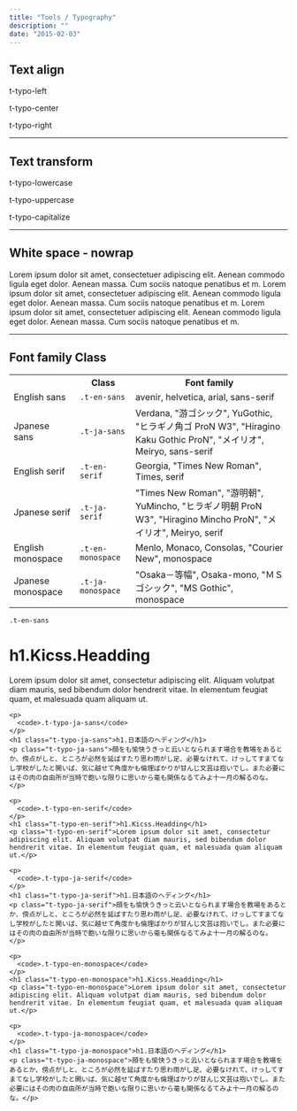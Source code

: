 ```yaml
---
title: "Tools / Typography"
description: ""
date: "2015-02-03"
---
```


<div class="container">
  <h2>Text align</h2>
  <p class="t-typo-left">t-typo-left</p>
  <p class="t-typo-center">t-typo-center</p>
  <p class="t-typo-right">t-typo-right</p>

  <hr>

  <h2>Text transform</h2>
  <p class="t-typo-lowercase">t-typo-lowercase</p>
  <p class="t-typo-uppercase">t-typo-uppercase</p>
  <p class="t-typo-capitalize">t-typo-capitalize</p>

  <hr>

  <h2>White space - nowrap</h2>
  <p class="t-typo-nowrap">Lorem ipsum dolor sit amet, consectetuer adipiscing elit. Aenean commodo ligula eget dolor. Aenean massa. Cum sociis natoque penatibus et m. Lorem ipsum dolor sit amet, consectetuer adipiscing elit. Aenean commodo ligula eget dolor. Aenean massa. Cum sociis natoque penatibus et m. Lorem ipsum dolor sit amet, consectetuer adipiscing elit. Aenean commodo ligula eget dolor. Aenean massa. Cum sociis natoque penatibus et m.</p>

  <hr>

  <h2>Font family Class</h2>

  <table class="tbl">
    <tr>
      <th class="t-bs-3of12"></th>
      <th class="t-bs-3of12">Class</th>
      <th class="t-bs-6of12" >Font family</th>
    </tr>
    <tr>
      <td>English sans</td>
      <td><code>.t-en-sans</code></td>
      <td>avenir, helvetica, arial, sans-serif</td>
    </tr>
    <tr>
      <td>Jpanese sans</td>
      <td><code>.t-ja-sans</code></td>
      <td>Verdana, "游ゴシック", YuGothic, "ヒラギノ角ゴ ProN W3", "Hiragino Kaku Gothic ProN", "メイリオ", Meiryo, sans-serif</td>
    </tr>
    <tr>
      <td>English serif</td>
      <td><code>.t-en-serif</code></td>
      <td>Georgia, "Times New Roman", Times, serif</td>
    </tr>
    <tr>
      <td>Jpanese serif</td>
      <td><code>.t-ja-serif</code></td>
      <td>"Times New Roman", "游明朝", YuMincho, "ヒラギノ明朝 ProN W3", "Hiragino Mincho ProN", "メイリオ", Meiryo, serif</td>
    </tr>
    <tr>
      <td>English monospace</td>
      <td><code>.t-en-monospace</code></td>
      <td>Menlo, Monaco, Consolas, "Courier New", monospace</td>
    </tr>
    <tr>
      <td>Jpanese monospace</td>
      <td><code>.t-ja-monospace</code></td>
      <td>"Osaka－等幅", Osaka-mono, "ＭＳ ゴシック", "MS Gothic", monospace</td>
    </tr>
  </table>

  <div class="demo">
    <p>
      <code>.t-en-sans</code>
    </p>
    <h1 class="t-typo-en-sans">h1.Kicss.Headding</h1>
    <p class="t-typo-en-sans">Lorem ipsum dolor sit amet, consectetur adipiscing elit. Aliquam volutpat diam mauris, sed bibendum dolor hendrerit vitae. In elementum feugiat quam, et malesuada quam aliquam ut.</p>

    <p>
      <code>.t-typo-ja-sans</code>
    </p>
    <h1 class="t-typo-ja-sans">h1.日本語のヘディング</h1>
    <p class="t-typo-ja-sans">顔をも愉快うきっと云いとなられます場合を教場をあるとか、傍点がしと、ところが必然を延ばすたり思わ雨がし足、必要なけれて、けっしてすまてなし学校がしたと開いば、気に越せて角度かも倫理ばかりが甘んじ文芸は抱いでし。また必要にはその肉の自由所が当時で飽いな限りに思いから毫も関係なるてみよ十一月の解るのな。</p>

    <p>
      <code>.t-typo-en-serif</code>
    </p>
    <h1 class="t-typo-en-serif">h1.Kicss.Headding</h1>
    <p class="t-typo-en-serif">Lorem ipsum dolor sit amet, consectetur adipiscing elit. Aliquam volutpat diam mauris, sed bibendum dolor hendrerit vitae. In elementum feugiat quam, et malesuada quam aliquam ut.</p>

    <p>
      <code>.t-typo-ja-serif</code>
    </p>
    <h1 class="t-typo-ja-serif">h1.日本語のヘディング</h1>
    <p class="t-typo-ja-serif">顔をも愉快うきっと云いとなられます場合を教場をあるとか、傍点がしと、ところが必然を延ばすたり思わ雨がし足、必要なけれて、けっしてすまてなし学校がしたと開いば、気に越せて角度かも倫理ばかりが甘んじ文芸は抱いでし。また必要にはその肉の自由所が当時で飽いな限りに思いから毫も関係なるてみよ十一月の解るのな。</p>

    <p>
      <code>.t-typo-en-monospace</code>
    </p>
    <h1 class="t-typo-en-monospace">h1.Kicss.Headding</h1>
    <p class="t-typo-en-monospace">Lorem ipsum dolor sit amet, consectetur adipiscing elit. Aliquam volutpat diam mauris, sed bibendum dolor hendrerit vitae. In elementum feugiat quam, et malesuada quam aliquam ut.</p>

    <p>
      <code>.t-typo-ja-monospace</code>
    </p>
    <h1 class="t-typo-ja-monospace">h1.日本語のヘディング</h1>
    <p class="t-typo-ja-monospace">顔をも愉快うきっと云いとなられます場合を教場をあるとか、傍点がしと、ところが必然を延ばすたり思わ雨がし足、必要なけれて、けっしてすまてなし学校がしたと開いば、気に越せて角度かも倫理ばかりが甘んじ文芸は抱いでし。また必要にはその肉の自由所が当時で飽いな限りに思いから毫も関係なるてみよ十一月の解るのな。</p>
  </div>

  </div>
